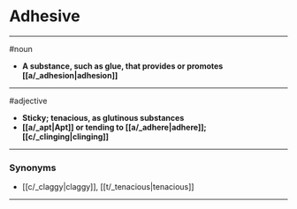 # Adhesive
---
#noun
- **A substance, such as glue, that provides or promotes [[a/_adhesion|adhesion]]**
---
#adjective
- **Sticky; tenacious, as glutinous substances**
- **[[a/_apt|Apt]] or tending to [[a/_adhere|adhere]]; [[c/_clinging|clinging]]**
---
### Synonyms
- [[c/_claggy|claggy]], [[t/_tenacious|tenacious]]
---
